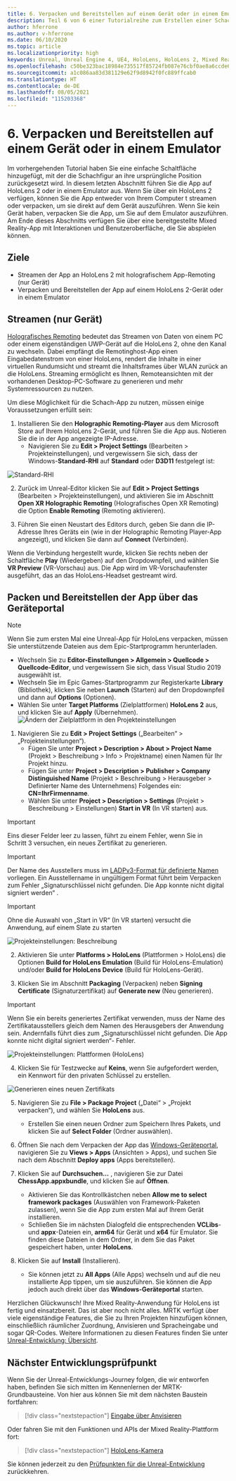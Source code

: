 ```yaml
---
title: 6. Verpacken und Bereitstellen auf einem Gerät oder in einem Emulator
description: Teil 6 von 6 einer Tutorialreihe zum Erstellen einer Schach-App mit der Unreal Engine 4 und dem UX Tools-Plug-In des Mixed Reality-Toolkits
author: hferrone
ms.author: v-hferrone
ms.date: 06/10/2020
ms.topic: article
ms.localizationpriority: high
keywords: Unreal, Unreal Engine 4, UE4, HoloLens, HoloLens 2, Mixed Reality, Tutorial, Erste Schritte, MRTK, UXT, UX-Tools, Dokumentation, Mixed Reality-Headset Windows Mixed Reality-Headset, Virtual Reality-Headset
ms.openlocfilehash: c50be323bac18984e735517f85724fb087e76cbf0ae8a6ccde6b44c460ef0b8e
ms.sourcegitcommit: a1c086aa83d381129e62f9d8942f0fc889ffcab0
ms.translationtype: HT
ms.contentlocale: de-DE
ms.lasthandoff: 08/05/2021
ms.locfileid: "115203368"
---
```

# <a name="6-packaging--deploying-to-device-or-emulator"></a>6. Verpacken und Bereitstellen auf einem Gerät oder in einem Emulator

Im vorhergehenden Tutorial haben Sie eine einfache Schaltfläche hinzugefügt, mit der die Schachfigur an ihre ursprüngliche Position zurückgesetzt wird. In diesem letzten Abschnitt führen Sie die App auf HoloLens 2 oder in einem Emulator aus. Wenn Sie über ein HoloLens 2 verfügen, können Sie die App entweder von Ihrem Computer t streamen oder verpacken, um sie direkt auf dem Gerät auszuführen. Wenn Sie kein Gerät haben, verpacken Sie die App, um Sie auf dem Emulator auszuführen. Am Ende dieses Abschnitts verfügen Sie über eine bereitgestellte Mixed Reality-App mit Interaktionen und Benutzeroberfläche, die Sie abspielen können.

## <a name="objectives"></a>Ziele

* Streamen der App an HoloLens 2 mit holografischem App-Remoting (nur Gerät)
* Verpacken und Bereitstellen der App auf einem HoloLens 2-Gerät oder in einem Emulator

## <a name="device-only-streaming"></a>Streamen (nur Gerät)

[Holografisches Remoting](/windows/mixed-reality/add-holographic-remoting) bedeutet das Streamen von Daten von einem PC oder einem eigenständigen UWP-Gerät auf die HoloLens 2, ohne den Kanal zu wechseln. Dabei empfängt die Remotinghost-App einen Eingabedatenstrom von einer HoloLens, rendert die Inhalte in einer virtuellen Rundumsicht und streamt die Inhaltsframes über WLAN zurück an die HoloLens. Streaming ermöglicht es Ihnen, Remoteansichten mit der vorhandenen Desktop-PC-Software zu generieren und mehr Systemressourcen zu nutzen.

Um diese Möglichkeit für die Schach-App zu nutzen, müssen einige Voraussetzungen erfüllt sein:

1.  Installieren Sie den **Holographic Remoting-Player** aus dem Microsoft Store auf Ihrem HoloLens 2-Gerät, und führen Sie die App aus. Notieren Sie die in der App angezeigte IP-Adresse.
    * Navigieren Sie zu **Edit > Project Settings** (Bearbeiten > Projekteinstellungen), und vergewissern Sie sich, dass der Windows-**Standard-RHI** auf **Standard** oder **D3D11** festgelegt ist:

![Standard-RHI](../images/unreal/performance-recommendations-img-09.png)

2.  Zurück im Unreal-Editor klicken Sie auf **Edit > Project Settings** (Bearbeiten > Projekteinstellungen), und aktivieren Sie im Abschnitt **Open XR Holographic Remoting** (Holografisches Open XR Remoting) die Option **Enable Remoting** (Remoting aktivieren).

3.  Führen Sie einen Neustart des Editors durch, geben Sie dann die IP-Adresse Ihres Geräts ein (wie in der Holographic Remoting Player-App angezeigt), und klicken Sie dann auf **Connect** (Verbinden).

Wenn die Verbindung hergestellt wurde, klicken Sie rechts neben der Schaltfläche **Play** (Wiedergeben) auf den Dropdownpfeil, und wählen Sie **VR Preview** (VR-Vorschau) aus. Die App wird im VR-Vorschaufenster ausgeführt, das an das HoloLens-Headset gestreamt wird.

## <a name="packaging-and-deploying-the-app-via-device-portal"></a>Packen und Bereitstellen der App über das Geräteportal

>[!NOTE]
>Wenn Sie zum ersten Mal eine Unreal-App für HoloLens verpacken, müssen Sie unterstützende Dateien aus dem Epic-Startprogramm herunterladen.
>- Wechseln Sie zu **Editor-Einstellungen > Allgemein > Quellcode > Quellcode-Editor**, und vergewissern Sie sich, dass Visual Studio 2019 ausgewählt ist.
>- Wechseln Sie im Epic Games-Startprogramm zur Registerkarte **Library** (Bibliothek), klicken Sie neben **Launch** (Starten) auf den Dropdownpfeil und dann auf **Options** (Optionen).
>- Wählen Sie unter **Target Platforms** (Zielplattformen) **HoloLens 2** aus, und klicken Sie auf **Apply** (Übernehmen).
>![Ändern der Zielplattform in den Projekteinstellungen](images/unreal-uxt/6-installationoptions.PNG)

1.  Navigieren Sie zu **Edit > Project Settings** („Bearbeiten“ > „Projekteinstellungen“).
    * Fügen Sie unter **Project > Description > About > Project Name** (Projekt > Beschreibung > Info > Projektname) einen Namen für Ihr Projekt hinzu.
    * Fügen Sie unter **Project > Description > Publisher > Company Distinguished Name** (Projekt > Beschreibung > Herausgeber > Definierter Name des Unternehmens) Folgendes ein: **CN=IhrFirmenname**.
    * Wählen Sie unter **Project > Description > Settings** (Projekt > Beschreibung > Einstellungen) **Start in VR** (In VR starten) aus.

> [!IMPORTANT]
> Eins dieser Felder leer zu lassen, führt zu einem Fehler, wenn Sie in Schritt 3 versuchen, ein neues Zertifikat zu generieren.

> [!IMPORTANT]
> Der Name des Ausstellers muss im [LADPv3-Format für definierte Namen](https://www.ietf.org/rfc/rfc2253.txt) vorliegen. Ein Ausstellername in ungültigem Format führt beim Verpacken zum Fehler „Signaturschlüssel nicht gefunden. Die App konnte nicht digital signiert werden“ .

> [!IMPORTANT]
> Ohne die Auswahl von „Start in VR“ (In VR starten) versucht die Anwendung, auf einem Slate zu starten

![Projekteinstellungen: Beschreibung](images/unreal-uxt/6-cn-new.PNG)

2.  Aktivieren Sie unter **Platforms > HoloLens** (Plattformen > HoloLens) die Optionen **Build for HoloLens Emulation** (Build für HoloLens-Emulation) und/oder **Build for HoloLens Device** (Build für HoloLens-Gerät).

3.  Klicken Sie im Abschnitt **Packaging** (Verpacken) neben **Signing Certificate** (Signaturzertifikat) auf **Generate new** (Neu generieren).

> [!IMPORTANT]
> Wenn Sie ein bereits generiertes Zertifikat verwenden, muss der Name des Zertifikatausstellers gleich dem Namen des Herausgebers der Anwendung sein. Andernfalls führt dies zum „Signaturschlüssel nicht gefunden. Die App konnte nicht digital signiert werden“- Fehler.

![Projekteinstellungen: Plattformen (HoloLens)](images/unreal-uxt/6-packaging.PNG)

4. Klicken Sie für Testzwecke auf **Keins**, wenn Sie aufgefordert werden, ein Kennwort für den privaten Schlüssel zu erstellen.

![Generieren eines neuen Zertifikats](images/unreal-uxt/6-private-key-testing.png)

5. Navigieren Sie zu **File > Package Project** („Datei“ > „Projekt verpacken“), und wählen Sie **HoloLens** aus.
    * Erstellen Sie einen neuen Ordner zum Speichern Ihres Pakets, und klicken Sie auf **Select Folder** (Ordner auswählen).

6.  Öffnen Sie nach dem Verpacken der App das [Windows-Geräteportal](/windows/mixed-reality/using-the-windows-device-portal), navigieren Sie zu **Views > Apps** (Ansichten > Apps), und suchen Sie nach dem Abschnitt **Deploy apps** (Apps bereitstellen).

7.  Klicken Sie auf **Durchsuchen...** , navigieren Sie zur Datei **ChessApp.appxbundle**, und klicken Sie auf **Öffnen**.

    * Aktivieren Sie das Kontrollkästchen neben **Allow me to select framework packages** (Auswählen von Framework-Paketen zulassen), wenn Sie die App zum ersten Mal auf Ihrem Gerät installieren.
    * Schließen Sie im nächsten Dialogfeld die entsprechenden **VCLibs**- und **appx**-Dateien ein, **arm64** für Gerät und **x64** für Emulator. Sie finden diese Dateien in dem Ordner, in dem Sie das Paket gespeichert haben, unter **HoloLens**.

8.  Klicken Sie auf **Install** (Installieren).
    * Sie können jetzt zu **All Apps** (Alle Apps) wechseln und auf die neu installierte App tippen, um sie auszuführen. Sie können die App jedoch auch direkt über das **Windows-Geräteportal** starten. 

Herzlichen Glückwunsch! Ihre Mixed Reality-Anwendung für HoloLens ist fertig und einsatzbereit. Das ist aber noch nicht alles. MRTK verfügt über viele eigenständige Features, die Sie zu Ihren Projekten hinzufügen können, einschließlich räumlicher Zuordnung, Anvisieren und Spracheingabe und sogar QR-Codes. Weitere Informationen zu diesen Features finden Sie unter [Unreal-Entwicklung: Übersicht](/windows/mixed-reality/unreal-development-overview).

## <a name="next-development-checkpoint"></a>Nächster Entwicklungsprüfpunkt

Wenn Sie der Unreal-Entwicklungs-Journey folgen, die wir entworfen haben, befinden Sie sich mitten im Kennenlernen der MRTK-Grundbausteine. Von hier aus können Sie mit dem nächsten Baustein fortfahren:

> [!div class="nextstepaction"]
> [Eingabe über Anvisieren](../unreal-gaze-input.md)

Oder fahren Sie mit den Funktionen und APIs der Mixed Reality-Plattform fort:

> [!div class="nextstepaction"]
> [HoloLens-Kamera](../unreal-hololens-camera.md)

Sie können jederzeit zu den [Prüfpunkten für die Unreal-Entwicklung](../unreal-development-overview.md#2-core-building-blocks) zurückkehren.